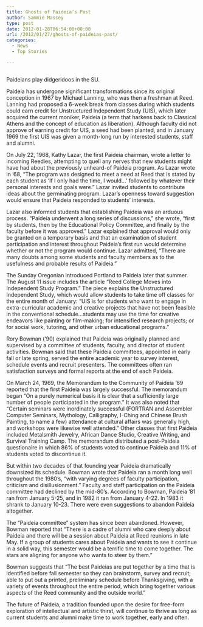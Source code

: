 ```yaml
---
title: Ghosts of Paideia’s Past
author: Sammie Massey
type: post
date: 2012-01-28T06:54:00+00:00
url: /2012/01/27/ghosts-of-paideias-past/
categories:
  - News
  - Top Stories

---
```

<div id="attachment_1202" style="width: 310px" class="wp-caption alignleft">
  <a href="http://www.reedquest.org/2012/01/ghosts-of-paideias-past/img_1491/" rel="attachment wp-att-1202"><img class="size-medium wp-image-1202" title="IMG_1491" src="https://i1.wp.com/www.reedquest.org/wp-content/uploads/2012/01/IMG_1491-300x200.jpg?resize=300%2C200" alt="" data-recalc-dims="1" /></a>
  
  <p class="wp-caption-text">
    Paideians play didgeridoos in the SU.
  </p>
</div>

Paideia has undergone significant transformations since its original conception in 1967 by Michael Lanning, who was then a freshman at Reed. Lanning had proposed a 6-week break from classes during which students could earn credit for Unstructured Independent Study (UIS), which later acquired the current moniker, Paideia (a term that harkens back to Classical Athens and the concept of education as liberation). Although faculty did not approve of earning credit for UIS, a seed had been planted, and in January 1969 the first UIS was given a month-long run by interested students, staff and alumni.

On July 22, 1968, Kathy Lazar, the first Paideia chairman, wrote a letter to incoming Reedies, attempting to quell any nerves that new students might have had about the previously unheard-of Paideia program. As Lazar wrote in &#8217;68, &#8220;The program was designed to meet a need at Reed that is stated by each student as &#8216;If I only had the time, I would&#8230;&#8217; followed by whatever their personal interests and goals were.&#8221; Lazar invited students to contribute ideas about the germinating program. Lazar&#8217;s openness toward suggestion would ensure that Paideia responded to students&#8217; interests.

Lazar also informed students that establishing Paideia was an arduous process. &#8220;Paideia underwent a long series of discussions,&#8221; she wrote, &#8220;first by students, then by the Educational Policy Committee, and finally by the faculty before it was approved.&#8221; Lazar explained that approval would only be granted on a temporary basis and that an examination of student participation and interest throughout Paideia&#8217;s first run would determine whether or not the program would continue. Lazar admitted, &#8220;There are many doubts among some students and faculty members as to the usefulness and probable results of Paideia.&#8221;

The Sunday Oregonian introduced Portland to Paideia later that summer. The August 11 issue includes the article &#8220;Reed College Moves into Independent Study Program.&#8221; The piece explains the Unstructured Independent Study, which would allow students to take time off classes for the entire month of January: &#8220;UIS is for students who want to engage in extra-curricular academic and creative projects that have not been feasible in the conventional schedule&#8230;students may use the time for creative endeavors like painting or film-making; for intensified research projects; or for social work, tutoring, and other urban educational programs.&#8221;

Rory Bowman (&#8217;90) explained that Paideia was originally planned and supervised by a committee of students, faculty, and director of student activities. Bowman said that these Paideia committees, appointed in early fall or late spring, served the entire academic year to survey interest, schedule events and recruit presenters. The committees often ran satisfaction surveys and formal reports at the end of each Paideia.

On March 24, 1969, the Memorandum to the Community of Paideia &#8217;69 reported that the first Paideia was largely successful. The memorandum began &#8220;On a purely numerical basis it is clear that a sufficiently large number of people participated in the program.&#8221; It was also noted that &#8220;Certain seminars were inordinately successful (FORTRAN and Assembler Computer Seminars, Mythology, Calligraphy, I-Ching and Chinese Brush Painting, to name a few) attendance at cultural affairs was generally high, and workshops were likewise well attended.&#8221; Other classes that first Paideia included Metalsmith Jewelry, African Dance Studio, Creative Writing, and Survival Training Camp. The memorandum distributed a post-Paideia questionaire in which 86% of students voted to continue Paideia and 11% of students voted to discontinue it.

But within two decades of that founding year Paideia dramatically downsized its schedule. Bowman wrote that Paideia ran a month long well throughout the 1980&#8217;s, &#8220;with varying degrees of faculty participation, criticism and disillusionment.&#8221; Faculty and staff participation on the Paideia committee had declined by the mid-80&#8217;s. According to Bowman, Paideia &#8217;81 ran from January 5-25, and in 1982 it ran from January 4-22. In 1983 it shrank to January 10-23. There were even suggestions to abandon Paideia altogether.

The &#8220;Paideia committee&#8221; system has since been abandoned. However, Bowman reported that &#8220;There is a cadre of alumni who care deeply about Paideia and there will be a session about Paideia at Reed reunions in late May. If a group of students cares about Paideia and wants to see it continue in a solid way, this semester would be a terrific time to come together. The stars are aligning for anyone who wants to steer by them.&#8221;

Bowman suggests that &#8220;The best Paideias are put together by a time that is identified before fall semester so they can brainstorm, survey and recruit; able to put out a printed, preliminary schedule before Thanksgiving, with a variety of events throughout the entire period, which bring together various aspects of the Reed community and the outside world.&#8221;

The future of Paideia, a tradition founded upon the desire for free-form exploration of intellectual and artistic thirst, will continue to thrive as long as current students and alumni make time to work together, early and often.